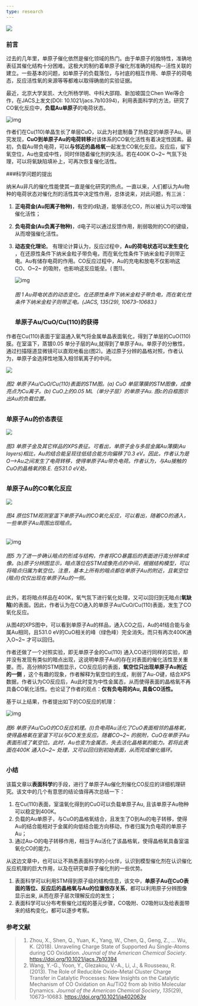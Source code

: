 ```yaml
---
type: research
---
```


![](https://farm5.staticflickr.com/4635/39556308941_dafd214e31_o.png)

### 前言

过去的几年里，单原子催化依然是催化领域的热门。由于单原子的独特性，准确地表征其催化结构十分困难。这极大的制约着单原子催化剂准确的结构--活性关联的建立。一些基本的问题，如单原子的负载落位，与衬底的相互作用、单原子的荷电态，反应活性氧的来源等等都难以取得确凿的实验证据。

最近，北京大学吴凯、大化所杨学明、中科大邵翔、新加坡国立Chen Wei等合作，在JACS上发文(DOI: 10.1021/jacs.7b10394)，利用表面科学的方法，研究了CO氧化反应中，**负载Au单原子**的电荷状态。

![img](https://farm5.staticflickr.com/4686/38609196725_9cca9df9f7_o.png)

作者们在Cu(110)单晶生长了单层CuO，以此为衬底制备了热稳定的单原子Au。研究发现，**CuO到单原子Au的电荷转移**对该体系的CO氧化活性有着决定性因素。最初，负载Au带负电荷，可以**与邻近的晶格氧**一起发生CO氧化反应。反应后，留下氧空位，Au也变成中性，同时伴随着催化剂的失活。若在400K O~2~ 气氛下处理，可以将氧缺陷填补上，可再次恢复催化活性。

###科学问题的提出

纳米Au非凡的催化性能使其一直是催化研究的热点。一直以来，人们都认为Au物种的电荷状态对催化剂的活性其中决定性作用，总体说来，对此问题，有三派：

1.  **正电荷金(Au阳离子物种)**，有空的d轨道，能够活化CO，所以被认为可以增强催化活性；

2. **负电荷金(Au负离子物种)**，d电子可以通过反馈作用，削弱吸附的CO的键级，从而增强催化活性。

3. **动态变化理论**。 有理论计算认为，反应过程中，**Au的荷电状态可以发生变化** ，在还原性条件下纳米金粒子带负电，而在氧化性条件下纳米金粒子则带正电。Au有储存电荷的作用。CO反应过程中，Au的充电和放电不仅影响这CO、O~2~ 的吸附，也影响这反应能垒。( 图1)。

   ![img](https://farm5.staticflickr.com/4687/27729168489_82a791ec24_o.png)

   ###### 图 1 Au荷电状态的动态变化。在还原性条件下纳米金粒子带负电，而在氧化性条件下纳米金粒子则带正电。(JACS, *135*(29), 10673–10683.)

   ### 单原子Au/CuO/Cu(110)的获得

作者在Cu(110)表面于室温通入氧气将金属单晶表面氧化，得到了单层的CuO(110)膜。在室温下，蒸镀0.05 单分子层的Au,就得到了单原子Au。单原子的分散性，通过扫描隧道显微镜可以直观地看出(图2)。通过原子分辨的晶格对照，作者认为，单原子金选择性地落入相邻氧离子的中间。

![](http://pubs.acs.org/appl/literatum/publisher/achs/journals/content/jacsat/0/jacsat.ahead-of-print/jacs.7b10394/20180104/pdfimages_v02/master.img-000.jpg)

###### 图2 单原子Au/CuO/Cu(110)表面的STM图。(a) CuO 单层薄膜的STM图像，成像亮点为Cu离子。(b) CuO上的0.05 ML（单分子层）的单原子Au. 图c的白框图示出Au的负载位置。 

### 单原子Au的价态表征

![](http://pubs.acs.org/appl/literatum/publisher/achs/journals/content/jacsat/0/jacsat.ahead-of-print/jacs.7b10394/20180104/pdfimages_v02/master.img-001.jpg)

###### 图3 单原子金及其它样品的XPS表征。可看出，单原子金与多层金属Au薄膜(Au layers)相比，Au的结合能呈现往低结合能方向偏移了0.3 eV。因此，作者认为是O-->Au之间发生了电荷转移，使得单原子Au带负电荷。作者认为，与Au接触的CuO的晶格氧的B.E. 在531.0 eV处。

### 单原子Au的CO氧化反应

![](http://pubs.acs.org/appl/literatum/publisher/achs/journals/content/jacsat/0/jacsat.ahead-of-print/jacs.7b10394/20180104/pdfimages_v02/master.img-002.jpg)

###### 图4 原位STM观测室温下单原子Au的CO氧化反应，可以看出，随着CO的通入，一些单原子Au周围出现暗点。

![img](https://farm5.staticflickr.com/4734/27748053299_1b0327480e_o.png)

###### 图5 为了进一步确认暗点的形成与结构，作者将CO暴露后的表面进行高分辨率成像。(b)原子分辨图显示，暗点落位在STM成像亮点的中间，根据结构模型，可以将暗点归属为氧空位。注意，基本上所有的暗点都在单原子Au的附近，且氧空位(暗点)仅仅出现在单原子Au的一侧。

此外，若将暗点样品在400K，氧气氛下进行氧化处理，又可以回归到无暗点(**氧缺陷**)的表面。因此，作者认为在CO通入的单原子Au/CuO/Cu(110)表面，发生了CO氧化反应。

从图4的XPS图中，可以看到单原子Au的样品，通入CO之后，Au的4f结合能与金属Au相同，且531.0 eV的CuO相关的峰（绿色峰）完全消失。而只有再次400K通入O~2~ 才可以回归。

作者还做了一个对照实验，即无单原子金的Cu(110) 通入CO进行同样的实验，却并没有发现有类似的暗点出现，这说明单原子Au的存在对表面的催化活性至关重要。而，高分辨的STM图显示，CO反应后的表面，**氧空位只出现单原子Au附近的一侧** ，这个有趣的现象，作者解释为氧空位的生成，削弱了Au-O键，结合XPS数据，作者认为CO反应后，Au此时变为中性金属态，从而使得表面的晶格氧不再具备CO氧化活性。也论证了作者的观点：**仅有负电荷的Au, 具备CO活性。**

基于以上结果，作者提出如下的CO反应的机理：

![img](https://farm5.staticflickr.com/4693/39525248631_48505515f4_o.png)

###### 图6 单原子Au/CuO的CO反应机理。(I)负电荷Au活化了CuO表面相邻的晶格氧，使得晶格氧在室温下可以与CO发生反应。随着CO~2~ 的脱附，CuO在单原子Au表面形成了氧空位。此时，Au也变为金属态，失去活化晶格氧的能力。若将此表面在400K 通入O~2~ 处理，又可以回归到初始表面，从而完成催化循环。

### 小结

该篇文章以**表面科学**的手段，进行了单原子Au催化剂催化CO反应的详细机理研究。该文中的几个有意思的结论值得再次总结一下：

1. 在Cu(110)表面，室温氧化得到的CuO可以负载单原子Au, 且该单原子Au物种可以稳定到400K。
2. 负载的Au单原子，与CuO的晶格氧结合，且发生了O到Au的电子转移，使得Au的结合能相对于金属的向低结合能方向移动，作者归属为负电荷的单原子Au；
3. 通过Au-O的电子转移作用，相当于Au活化了该晶格氧，使得晶格氧具备室温氧化CO的能力。

从这边文章中，也可以让不熟悉表面科学的小伙伴，认识到模型催化剂在认识催化反应机理的巨大作用，以及在研究单原子催化剂的一些优势。

1. 表面科学可以利用STM得到原子级的结构信息，该文中，**单原子Au在CuO表面的落位、反应后的晶格氧与Au的位置依存关系**，都可以利用原子分辨图像显示出来, 从而在原子层次理解反应的发生；
2. 表面科学可以分布考察催化过程的基元步骤，CO吸附、O2吸附以及给表面带来的结构变化，都可以逐步考察。

### 参考文献

> 1.  Zhou, X., Shen, Q., Yuan, K., Yang, W., Chen, Q., Geng, Z., … Wu, K. (2018). Unraveling Charge State of Supported Au Single-Atoms during CO Oxidation. *Journal of the American Chemical Society*. <https://doi.org/10.1021/jacs.7b10394>
> 2.  Wang, Y.-G., Yoon, Y., Glezakou, V.-A., Li, J., & Rousseau, R. (2013). The Role of Reducible Oxide–Metal Cluster Charge Transfer in Catalytic Processes: New Insights on the Catalytic Mechanism of CO Oxidation on Au/TiO2 from ab Initio Molecular Dynamics. *Journal of the American Chemical Society*, *135*(29), 10673–10683. <https://doi.org/10.1021/ja402063v>